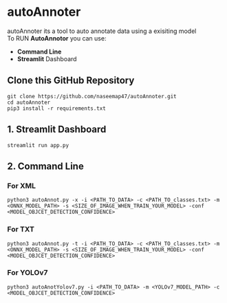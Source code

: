# autoAnnoter
autoAnnoter its a tool to auto annotate data using a exisiting model<br>
To RUN **AutoAnnotor** you can use:
 - **Command Line**
 - **Streamlit** Dashboard

## Clone this GitHub Repository
```
git clone https://github.com/naseemap47/autoAnnoter.git
cd autoAnnoter
pip3 install -r requirements.txt
```

## 1. Streamlit Dashboard
```
streamlit run app.py
```
## 2. Command Line
### For XML
```
python3 autoAnnot.py -x -i <PATH_TO_DATA> -c <PATH_TO_classes.txt> -m <ONNX_MODEL_PATH> -s <SIZE_OF_IMAGE_WHEN_TRAIN_YOUR_MODEL> -conf <MODEL_OBJCET_DETECTION_CONFIDENCE>
```
### For TXT
```
python3 autoAnnot.py -t -i <PATH_TO_DATA> -c <PATH_TO_classes.txt> -m <ONNX_MODEL_PATH> -s <SIZE_OF_IMAGE_WHEN_TRAIN_YOUR_MODEL> -conf <MODEL_OBJCET_DETECTION_CONFIDENCE>
```
### For YOLOv7
```
python3 autoAnotYolov7.py -i <PATH_TO_DATA> -m <YOLOv7_MODEL_PATH> -c <MODEL_OBJCET_DETECTION_CONFIDENCE>
```
